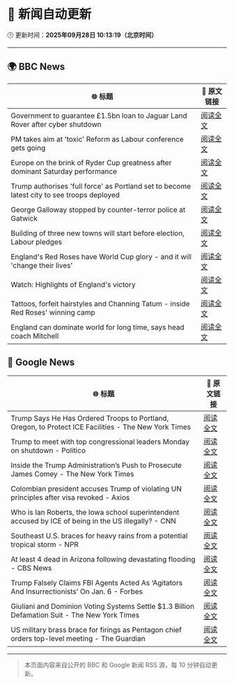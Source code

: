 # 🧠 新闻自动更新

🕒 更新时间：**2025年09月28日 10:13:19（北京时间）**

---

## 🌍 BBC News

| 🌐 标题 | 🔗 原文链接 |
|--------|-------------|
| Government to guarantee £1.5bn loan to Jaguar Land Rover after cyber shutdown | [阅读全文](https://www.bbc.com/news/articles/cgl15ykerlro?at_medium=RSS&at_campaign=rss) |
| PM takes aim at 'toxic' Reform as Labour conference gets going | [阅读全文](https://www.bbc.com/news/articles/cn0xzdgyx0do?at_medium=RSS&at_campaign=rss) |
| Europe on the brink of Ryder Cup greatness after dominant Saturday performance | [阅读全文](https://www.bbc.com/sport/golf/articles/ce8621jddj2o?at_medium=RSS&at_campaign=rss) |
| Trump authorises 'full force' as Portland set to become latest city to see troops deployed | [阅读全文](https://www.bbc.com/news/articles/cddmn6ge6e2o?at_medium=RSS&at_campaign=rss) |
| George Galloway stopped by counter-terror police at Gatwick | [阅读全文](https://www.bbc.com/news/articles/c20e4ge36e6o?at_medium=RSS&at_campaign=rss) |
| Building of three new towns will start before election, Labour pledges | [阅读全文](https://www.bbc.com/news/articles/cly1geen679o?at_medium=RSS&at_campaign=rss) |
| England's Red Roses have World Cup glory - and it will 'change their lives' | [阅读全文](https://www.bbc.com/sport/rugby-union/articles/cpq5w24899ro?at_medium=RSS&at_campaign=rss) |
| Watch: Highlights of England's victory | [阅读全文](https://www.bbc.com/sport/rugby-union/videos/c4g7qz5xx5lo?at_medium=RSS&at_campaign=rss) |
| Tattoos, forfeit hairstyles and Channing Tatum - inside Red Roses' winning camp | [阅读全文](https://www.bbc.com/sport/rugby-union/articles/c04q377rwq0o?at_medium=RSS&at_campaign=rss) |
| England can dominate world for long time, says head coach Mitchell | [阅读全文](https://www.bbc.com/sport/rugby-union/articles/cqlzgdxplyyo?at_medium=RSS&at_campaign=rss) |

## 📰 Google News

| 🌐 标题 | 🔗 原文链接 |
|--------|-------------|
| Trump Says He Has Ordered Troops to Portland, Oregon, to Protect ICE Facilities - The New York Times | [阅读全文](https://news.google.com/rss/articles/CBMifkFVX3lxTFB1bmxMOGppSV9xQnp2MWNKVVhMb1k1YTdyOTBDYk5tNkNxRC00ZGs2NjhJYlVYZ3F5R1NlbFdxellXb2hYNEhOcm9uV2UybjdreU5DOXhYQVBTSUV0TUM3NlkzbUE5TFBOSXV1ZURvaFN1WmRSMjhLWEFub0xDUQ?oc=5) |
| Trump to meet with top congressional leaders Monday on shutdown - Politico | [阅读全文](https://news.google.com/rss/articles/CBMifEFVX3lxTE5KVXR0X09JSGhUbGtvaVJ2ZWlqUlFEZHg2NHJSWEhkWURKVGdpM2ZGTDBDSnhEa1JONjBQQTU3WkIwdXhjVVhkM1Y3QjN3Yl9MTFFkZVVQcnpyS0dtWW8zOTlEcmpNNm5oZFBvOExReUgzUXNtWC1lUlJoRF8?oc=5) |
| Inside the Trump Administration’s Push to Prosecute James Comey - The New York Times | [阅读全文](https://news.google.com/rss/articles/CBMiigFBVV95cUxPb1k0cHVhbkhsSnFhYVRvUXh6WEVzZWNKSXpGSkxIVmlNc3pNMThpVFc3blNrUGhVazRzb3ptSXBhcnB5LUdONDZIelBWckhIWGQ1UnQ3VHFrQ0s2UkFXSFBnZGlZelZfUk9kcHllalRFLURzLWhwQzRqYkVzNnFvajRrYUtTaGVGRVE?oc=5) |
| Colombian president accuses Trump of violating UN principles after visa revoked - Axios | [阅读全文](https://news.google.com/rss/articles/CBMijAFBVV95cUxNQXlIbUFNLV8xc3FBUVZacjBhcGw4dEVfdzlvTl80R2NiRXhfSXVRZE1sLW1YblIwNHdnMGFwTlY1dXJUeFRkaVVLSnBUWTE3RUs5RkdsYW1VXzNjMHlfM2FlZ0FwTldLWXFYd2gxbFFLby1NQ1NVakM4T3JuUU5PMGJuU3BQSXFQVGJrVw?oc=5) |
| Who is Ian Roberts, the Iowa school superintendent accused by ICE of being in the US illegally? - CNN | [阅读全文](https://news.google.com/rss/articles/CBMigAFBVV95cUxPOUhmemM2Y19BRFJvY2VKWVhLWWFETE9PRF9uTnlkRVZHZjRka2Q2WW53VDBaNEFHMklEaWxaaTM0d1JZOVZKS1psOEI0aWkxY0FsTVJ4aEd0amdXeTFjcFFkNEJYSjNTbG5IY3NBa1RNWHN6NVU1Z2hEcWpwUE5mRQ?oc=5) |
| Southeast U.S. braces for heavy rains from a potential tropical storm - NPR | [阅读全文](https://news.google.com/rss/articles/CBMijAFBVV95cUxPLXpBR3laTFdDQnhjUE5XMXVGUk16SHZGZUk3VnZjdmtCQlZuSk5JVW9WQ2IwcVdaZmhYUmFNUDRldG9LdzBCY1J6eEVMaWVDRmp6NW1VQ1hOOTJJdTBNWkJtUGhJTjQ2QjVLV2F6cFhHSHZaU2ZoejYycDZpVkFocjhybHVYaVNZLUpQUQ?oc=5) |
| At least 4 dead in Arizona following devastating flooding - CBS News | [阅读全文](https://news.google.com/rss/articles/CBMigAFBVV95cUxPZVp4WnNjbHBjanZJTm1VQXI5QXpvN01JT0doZW5QZzlvaWxNUm16bHJ4Y1RnX3N0Mko4bHhuVFF1SUpQbVd6X0o0MG9QdHozTDlJUGV0YlVteGcyTjZ0YzZMclJJN0xJcDNZaTlSNHF1VDBYSmxGYnJHMzVFQk1mcdIBhgFBVV95cUxQeDFFay1BeWpFZUo2MVJjMDVGcWhnMWt6V0pIRVZHVlhnQTk0cy1VQ0FMSEM3QmZqOEFVMGdObGNfSjRXUHlRNWZtWmQtNlBxVmcwaEVsX2tONE9OWC1oQVFlaUItQWJpUWpXck5tRDZyUUcwMXNaOEJMOU43OGtLVWVMX1pXQQ?oc=5) |
| Trump Falsely Claims FBI Agents Acted As ‘Agitators And Insurrectionists’ On Jan. 6 - Forbes | [阅读全文](https://news.google.com/rss/articles/CBMizAFBVV95cUxONWl0MExjeTVxWklSS2hucG9CSEMweFA1VnFaRjRDX1owX1BRV09pZURSM01qb3J5ZU1fZk1PVHRiQktmWTU3Y0prLXdjZEI0Wkx6elZ6Mmo2bjMzVGlwSUFXYXN6aDctbGVOS3lhMDR1RzdMZlRYd2VkNUtXNjR1ZzQzN1F3LWN2MFBLcV9xSkNKdVk1ZnViUTZBY3A2Y3dBa09nRVRFcGZyNl8yVmJ2NDRYanBpZ0lJWk5zOVpzVExVUzhFc0YtRHJ6ODQ?oc=5) |
| Giuliani and Dominion Voting Systems Settle $1.3 Billion Defamation Suit - The New York Times | [阅读全文](https://news.google.com/rss/articles/CBMilAFBVV95cUxQWFBlTEJkMXF0dFNVZzRtNUY0bUgwZDhIb0h5eGtQSS1tYlNiMWxkemU1VnBZM0U4ZHRrYTMzanMwTU90emJ0QmRpcTZPVEo4alRzdkNSNjN2b3h1X2tuRUZOdFpEMGpVbjFnazk4ZjVxNnZFaGhBaVM4Wl9mRG0wYldMOXpKdHg2U0RsdFhoWGN3NHVK?oc=5) |
| US military brass brace for firings as Pentagon chief orders top-level meeting - The Guardian | [阅读全文](https://news.google.com/rss/articles/CBMikgFBVV95cUxQckFfRGFlOW4zN05sSWttdGhmUGFvQkgzX1NPMlBXTUV0cUw5ejNFZWhBRFlUZ3RESWxrWXR3UzZpS0FxOG4tWU5Hbl9leG5HLW01azA4OWFzazBHeE5uaFlsLVRKUVJQdjlPS1hzbmFpSHBSdHR1d0pENjY3Q09xeFBrRV9MVmI4dHRDSlZKUThrQQ?oc=5) |

---
> 本页面内容来自公开的 BBC 和 Google 新闻 RSS 源，每 10 分钟自动更新。
